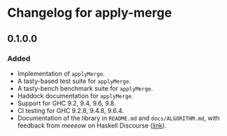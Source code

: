 <!--
SPDX-FileCopyrightText: Copyright Preetham Gujjula
SPDX-License-Identifier: BSD-3-Clause
-->

# Changelog for apply-merge

## 0.1.0.0

### Added
* Implementation of `applyMerge`.
* A tasty-based test suite for `applyMerge`.
* A tasty-bench benchmark suite for `applyMerge`.
* Haddock documentation for `applyMerge`.
* Support for GHC 9.2, 9.4, 9.6, 9.8.
* CI testing for GHC 9.2.8, 9.4.8, 9.6.4.
* Documentation of the library in `README.md` and `docs/ALGORITHM.md`, with
  feedback from _meeeow_ on Haskell Discourse
  ([link](https://discourse.haskell.org/t/apply-merge-lift-a-binary-increasing-function-onto-ordered-lists-and-produce-ordered-output/9269/4)).
